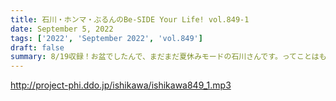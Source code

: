 ```yaml
---
title: 石川・ホンマ・ぶるんのBe-SIDE Your Life! vol.849-1
date: September 5, 2022
tags: ['2022', 'September 2022', 'vol.849']
draft: false
summary: 8/19収録！お盆でしたんで、まだまだ夏休みモードの石川さんです。ってことはもちろん、向かうのです！
---
```


http://project-phi.ddo.jp/ishikawa/ishikawa849_1.mp3